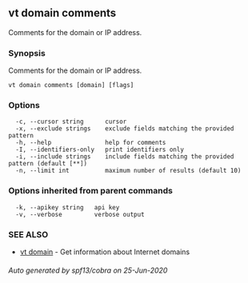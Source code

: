 ## vt domain comments

Comments for the domain or IP address.

### Synopsis

Comments for the domain or IP address.

```
vt domain comments [domain] [flags]
```

### Options

```
  -c, --cursor string      cursor
  -x, --exclude strings    exclude fields matching the provided pattern
  -h, --help               help for comments
  -I, --identifiers-only   print identifiers only
  -i, --include strings    include fields matching the provided pattern (default [**])
  -n, --limit int          maximum number of results (default 10)
```

### Options inherited from parent commands

```
  -k, --apikey string   api key
  -v, --verbose         verbose output
```

### SEE ALSO

* [vt domain](vt_domain.md)	 - Get information about Internet domains

###### Auto generated by spf13/cobra on 25-Jun-2020
